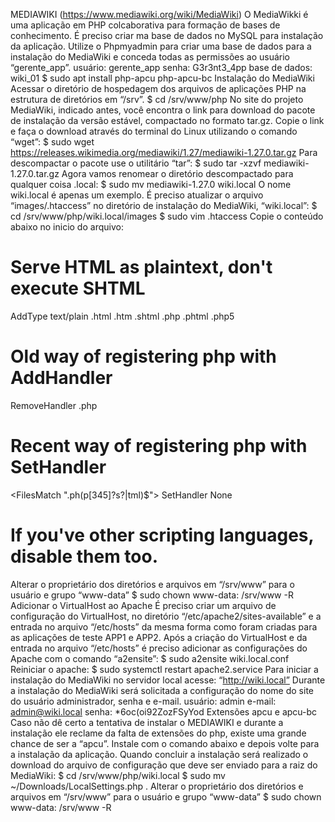 MEDIAWIKI
(https://www.mediawiki.org/wiki/MediaWiki)
O MediaWikki é uma aplicação em PHP colcaborativa para formação de bases de conhecimento.
É preciso criar ma base de dados no MySQL para instalação da aplicação. Utilize o Phpmyadmin para criar uma base de dados para a instalação do MediaWiki e conceda todas as permissões ao usuário “gerente_app”.
usuário: gerente_app
senha: G3r3nt3_4pp
base de dados: wiki_01
$ sudo apt install php-apcu php-apcu-bc
Instalação do MediaWiki
Acessar o diretório de hospedagem dos arquivos de aplicações PHP na estrutura de diretórios em “/srv”.
$ cd /srv/www/php
No site do projeto MediaWiki, indicado antes, você encontra o link para download do pacote de instalação da versão estável, compactado no formato tar.gz. Copie o link e faça o download através do terminal do Linux utilizando o comando “wget”:
$ sudo wget https://releases.wikimedia.org/mediawiki/1.27/mediawiki-1.27.0.tar.gz
Para descompactar o pacote use o utilitário “tar”:
$ sudo tar -xzvf mediawiki-1.27.0.tar.gz
Agora vamos renomear o diretório descompactado para qualquer coisa .local:
$ sudo mv mediawiki-1.27.0 wiki.local
O nome wiki.local é apenas um exemplo.
É preciso atualizar o arquivo “images/.htaccess” no diretório de instalação do MediaWiki, “wiki.local”:
$ cd /srv/www/php/wiki.local/images
$ sudo vim .htaccess
Copie o conteúdo abaixo no inicio do arquivo:
# Serve HTML as plaintext, don't execute SHTML
AddType text/plain .html .htm .shtml .php .phtml .php5
# Old way of registering php with AddHandler
RemoveHandler .php
# Recent way of registering php with SetHandler
<FilesMatch "\.ph(p[345]?s?|tml)$">
   SetHandler None
</FilesMatch>
# If you've other scripting languages, disable them too.
Alterar o proprietário dos diretórios e arquivos em “/srv/www” para o usuário e grupo “www-data”
$ sudo chown www-data\: /srv/www -R
Adicionar o VirtualHost ao Apache
É preciso criar um arquivo de configuração do VirtualHost, no diretório “/etc/apache2/sites-available” e a entrada no arquivo “/etc/hosts” da mesma forma como foram criadas para as aplicações de teste APP1 e APP2.
Após a criação do VirtualHost e da entrada no arquivo “/etc/hosts” é preciso adicionar as configurações do Apache com o comando “a2ensite”:
$ sudo a2ensite wiki.local.conf
Reiniciar o apache:
$ sudo systemctl restart apache2.service
Para iniciar a instalação do MediaWiki no servidor local acesse: “http://wiki.local”
Durante a instalação do MediaWiki será solicitada a configuração do nome do site do usuário administrador, senha e e-mail.
usuário: admin
e-mail: admin@wiki.local
senha: *6oc(oi92ZozFSyYod
Extensões apcu e apcu-bc
Caso não dê certo a tentativa de instalar o MEDIAWIKI e durante a instalação ele reclame da falta de extensões do php, existe uma grande chance de ser a “apcu”. Instale com o comando abaixo e depois volte para a instalação da aplicação.
Quando concluir a instalação será realizado o download do arquivo de configuração que deve ser enviado para a raiz do MediaWiki:
$ cd /srv/www/php/wiki.local
$ sudo mv ~/Downloads/LocalSettings.php .
Alterar o proprietário dos diretórios e arquivos em “/srv/www” para o usuário e grupo “www-data”
$ sudo chown www-data\: /srv/www -R
